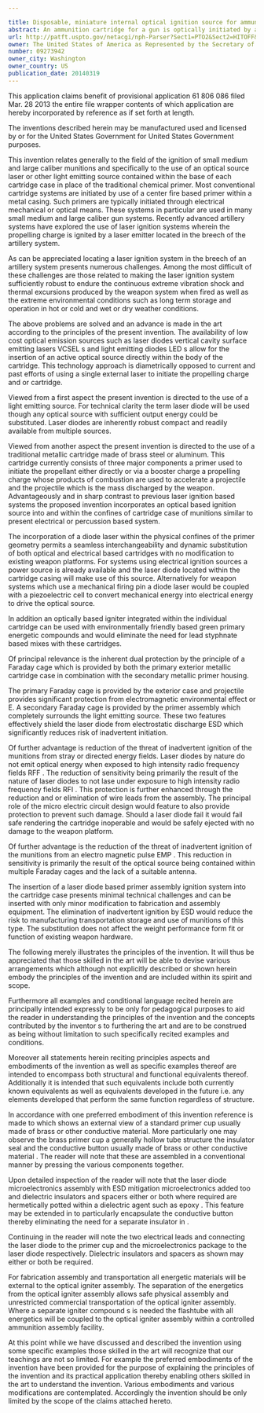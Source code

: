 ```yaml
---

title: Disposable, miniature internal optical ignition source for ammunition application
abstract: An ammunition cartridge for a gun is optically initiated by a mechanism wholly within the cartridge case itself. The case has as optical primer initiation means producing light fluence to ignite a primer, which ignited primer may in turn ignite into a flashtube, and which ignited flashtube may in turn ignite a bed of propellant in said cartridge. The optical primer initiation means may be an LED, a laser diode, a VCSEL, or some other light emitting device in general. The cartridge optically initiated primer package is so sized and made electrically and mechanically seamlessly physically compatible with current ammunition cartridges such that these new cartridges are completely interchangeable. If the cartridge primer initiation means is of a percussion type, the cartridge is adapted to include an in-line piezoelectric crystal so that electrical power will be generated when the cartridge assembly is struck by a firing pin during percussion type operations; the power is then used to initiate the light emitting device.
url: http://patft.uspto.gov/netacgi/nph-Parser?Sect1=PTO2&Sect2=HITOFF&p=1&u=%2Fnetahtml%2FPTO%2Fsearch-adv.htm&r=1&f=G&l=50&d=PALL&S1=09273942&OS=09273942&RS=09273942
owner: The United States of America as Represented by the Secretary of the Army
number: 09273942
owner_city: Washington
owner_country: US
publication_date: 20140319
---
```

This application claims benefit of provisional application 61 806 086 filed Mar. 28 2013 the entire file wrapper contents of which application are hereby incorporated by reference as if set forth at length.

The inventions described herein may be manufactured used and licensed by or for the United States Government for United States Government purposes.

This invention relates generally to the field of the ignition of small medium and large caliber munitions and specifically to the use of an optical source laser or other light emitting source contained within the base of each cartridge case in place of the traditional chemical primer. Most conventional cartridge systems are initiated by use of a center fire based primer within a metal casing. Such primers are typically initiated through electrical mechanical or optical means. These systems in particular are used in many small medium and large caliber gun systems. Recently advanced artillery systems have explored the use of laser ignition systems wherein the propelling charge is ignited by a laser emitter located in the breech of the artillery system.

As can be appreciated locating a laser ignition system in the breech of an artillery system presents numerous challenges. Among the most difficult of these challenges are those related to making the laser ignition system sufficiently robust to endure the continuous extreme vibration shock and thermal excursions produced by the weapon system when fired as well as the extreme environmental conditions such as long term storage and operation in hot or cold and wet or dry weather conditions.

The above problems are solved and an advance is made in the art according to the principles of the present invention. The availability of low cost optical emission sources such as laser diodes vertical cavity surface emitting lasers VCSEL s and light emitting diodes LED s allow for the insertion of an active optical source directly within the body of the cartridge. This technology approach is diametrically opposed to current and past efforts of using a single external laser to initiate the propelling charge and or cartridge.

Viewed from a first aspect the present invention is directed to the use of a light emitting source. For technical clarity the term laser diode will be used though any optical source with sufficient output energy could be substituted. Laser diodes are inherently robust compact and readily available from multiple sources.

Viewed from another aspect the present invention is directed to the use of a traditional metallic cartridge made of brass steel or aluminum. This cartridge currently consists of three major components a primer used to initiate the propellant either directly or via a booster charge a propelling charge whose products of combustion are used to accelerate a projectile and the projectile which is the mass discharged by the weapon. Advantageously and in sharp contrast to previous laser ignition based systems the proposed invention incorporates an optical based ignition source into and within the confines of cartridge case of munitions similar to present electrical or percussion based system.

The incorporation of a diode laser within the physical confines of the primer geometry permits a seamless interchangeability and dynamic substitution of both optical and electrical based cartridges with no modification to existing weapon platforms. For systems using electrical ignition sources a power source is already available and the laser diode located within the cartridge casing will make use of this source. Alternatively for weapon systems which use a mechanical firing pin a diode laser would be coupled with a piezoelectric cell to convert mechanical energy into electrical energy to drive the optical source.

In addition an optically based igniter integrated within the individual cartridge can be used with environmentally friendly based green primary energetic compounds and would eliminate the need for lead styphnate based mixes with these cartridges.

Of principal relevance is the inherent dual protection by the principle of a Faraday cage which is provided by both the primary exterior metallic cartridge case in combination with the secondary metallic primer housing.

The primary Faraday cage is provided by the exterior case and projectile provides significant protection from electromagnetic environmental effect or E. A secondary Faraday cage is provided by the primer assembly which completely surrounds the light emitting source. These two features effectively shield the laser diode from electrostatic discharge ESD which significantly reduces risk of inadvertent initiation.

Of further advantage is reduction of the threat of inadvertent ignition of the munitions from stray or directed energy fields. Laser diodes by nature do not emit optical energy when exposed to high intensity radio frequency fields RFF . The reduction of sensitivity being primarily the result of the nature of laser diodes to not lase under exposure to high intensity radio frequency fields RFI . This protection is further enhanced through the reduction and or elimination of wire leads from the assembly. The principal role of the micro electric circuit design would feature to also provide protection to prevent such damage. Should a laser diode fail it would fail safe rendering the cartridge inoperable and would be safely ejected with no damage to the weapon platform.

Of further advantage is the reduction of the threat of inadvertent ignition of the munitions from an electro magnetic pulse EMP . This reduction in sensitivity is primarily the result of the optical source being contained within multiple Faraday cages and the lack of a suitable antenna.

The insertion of a laser diode based primer assembly ignition system into the cartridge case presents minimal technical challenges and can be inserted with only minor modification to fabrication and assembly equipment. The elimination of inadvertent ignition by ESD would reduce the risk to manufacturing transportation storage and use of munitions of this type. The substitution does not affect the weight performance form fit or function of existing weapon hardware.

The following merely illustrates the principles of the invention. It will thus be appreciated that those skilled in the art will be able to devise various arrangements which although not explicitly described or shown herein embody the principles of the invention and are included within its spirit and scope.

Furthermore all examples and conditional language recited herein are principally intended expressly to be only for pedagogical purposes to aid the reader in understanding the principles of the invention and the concepts contributed by the inventor s to furthering the art and are to be construed as being without limitation to such specifically recited examples and conditions.

Moreover all statements herein reciting principles aspects and embodiments of the invention as well as specific examples thereof are intended to encompass both structural and functional equivalents thereof. Additionally it is intended that such equivalents include both currently known equivalents as well as equivalents developed in the future i.e. any elements developed that perform the same function regardless of structure.

In accordance with one preferred embodiment of this invention reference is made to which shows an external view of a standard primer cup usually made of brass or other conductive material. More particularly one may observe the brass primer cup a generally hollow tube structure the insulator seal and the conductive button usually made of brass or other conductive material . The reader will note that these are assembled in a conventional manner by pressing the various components together.

Upon detailed inspection of the reader will note that the laser diode microelectronics assembly with ESD mitigation microelectronics added too and dielectric insulators and spacers either or both where required are hermetically potted within a dielectric agent such as epoxy . This feature may be extended in to particularly encapsulate the conductive button thereby eliminating the need for a separate insulator in .

Continuing in the reader will note the two electrical leads and connecting the laser diode to the primer cup and the microelectronics package to the laser diode respectively. Dielectric insulators and spacers as shown may either or both be required.

For fabrication assembly and transportation all energetic materials will be external to the optical igniter assembly. The separation of the energetics from the optical igniter assembly allows safe physical assembly and unrestricted commercial transportation of the optical igniter assembly. Where a separate igniter compound s is needed the flashtube with all energetics will be coupled to the optical igniter assembly within a controlled ammunition assembly facility.

At this point while we have discussed and described the invention using some specific examples those skilled in the art will recognize that our teachings are not so limited. For example the preferred embodiments of the invention have been provided for the purpose of explaining the principles of the invention and its practical application thereby enabling others skilled in the art to understand the invention. Various embodiments and various modifications are contemplated. Accordingly the invention should be only limited by the scope of the claims attached hereto.


